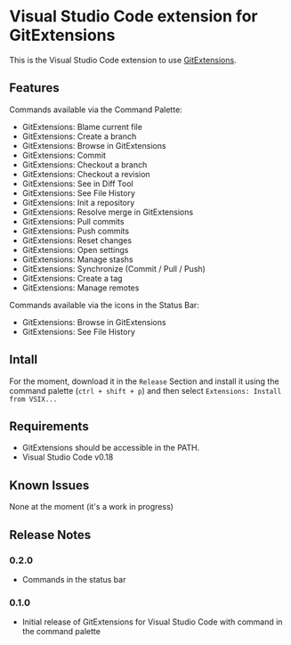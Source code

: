 # Visual Studio Code extension for GitExtensions

This is the Visual Studio Code extension to use [GitExtensions](http://gitextensions.github.io/).

## Features

Commands available via the Command Palette:

* GitExtensions: Blame current file
* GitExtensions: Create a branch
* GitExtensions: Browse in GitExtensions
* GitExtensions: Commit
* GitExtensions: Checkout a branch
* GitExtensions: Checkout a revision
* GitExtensions: See in Diff Tool
* GitExtensions: See File History
* GitExtensions: Init a repository
* GitExtensions: Resolve merge in GitExtensions
* GitExtensions: Pull commits
* GitExtensions: Push commits
* GitExtensions: Reset changes
* GitExtensions: Open settings
* GitExtensions: Manage stashs
* GitExtensions: Synchronize (Commit / Pull / Push)
* GitExtensions: Create a tag
* GitExtensions: Manage remotes

Commands available via the icons in the Status Bar:

* GitExtensions: Browse in GitExtensions
* GitExtensions: See File History

## Intall

For the moment, download it in the `Release` Section and install it using the command palette (`ctrl + shift + p`)
and then select `Extensions: Install from VSIX...`

## Requirements

* GitExtensions should be accessible in the PATH.
* Visual Studio Code v0.18

## Known Issues

None at the moment (it's a work in progress)

## Release Notes

### 0.2.0

* Commands in the status bar

### 0.1.0

* Initial release of GitExtensions for Visual Studio Code with command in the command palette

